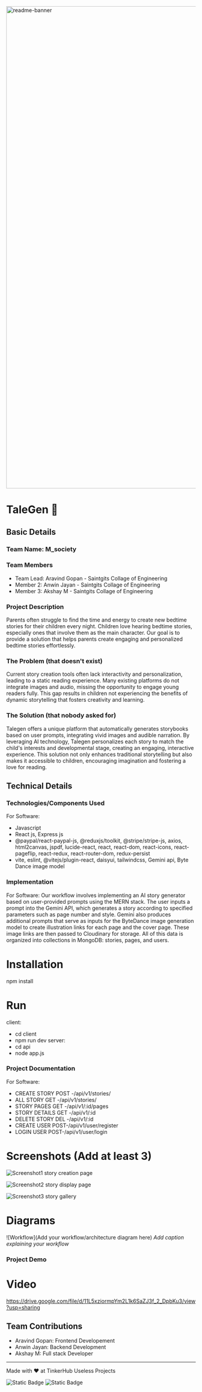 <img width="1280" alt="readme-banner" src="https://github.com/user-attachments/assets/35332e92-44cb-425b-9dff-27bcf1023c6c">

# TaleGen 🎯


## Basic Details
### Team Name: M_society


### Team Members
- Team Lead: Aravind Gopan - Saintgits Collage of Engineering
- Member 2: Anwin Jayan - Saintgits Collage of Engineering
- Member 3: Akshay M - Saintgits Collage of Engineering

### Project Description
Parents often struggle to find the time and energy to create new bedtime stories for their children every night. Children love hearing bedtime stories, especially ones that involve them as the main character. Our goal is to provide a solution that helps parents create engaging and personalized bedtime stories effortlessly.

### The Problem (that doesn't exist)
Current story creation tools often lack interactivity and personalization, leading to a static reading experience. Many existing platforms do not integrate images and audio, missing the opportunity to engage young readers fully. This gap results in children not experiencing the benefits of dynamic storytelling that fosters creativity and learning.

### The Solution (that nobody asked for)
Talegen offers a unique platform that automatically generates storybooks based on user prompts, integrating vivid images and audible narration. By leveraging AI technology, Talegen personalizes each story to match the child's interests and developmental stage, creating an engaging, interactive experience. This solution not only enhances traditional storytelling but also makes it accessible to children, encouraging imagination and fostering a love for reading.

## Technical Details
### Technologies/Components Used
For Software:
- Javascript
- React js, Express js
- @paypal/react-paypal-js, @reduxjs/toolkit, @stripe/stripe-js, axios, html2canvas, jspdf, lucide-react, react, react-dom, react-icons, react-pageflip, react-redux, react-router-dom, redux-persist
- vite, eslint, @vitejs/plugin-react, daisyui, tailwindcss, Gemini api, Byte Dance image model

### Implementation
For Software: Our workflow involves implementing an AI story generator based on user-provided prompts using the MERN stack. The user inputs a prompt into the Gemini API, which generates a story according to specified parameters such as page number and style. Gemini also produces additional prompts that serve as inputs for the ByteDance image generation model to create illustration links for each page and the cover page. These image links are then passed to Cloudinary for storage. All of this data is organized into collections in MongoDB: stories, pages, and users.
# Installation
npm install

# Run
client:
 - cd client
 - npm run dev
server:
 - cd api
 - node app.js


### Project Documentation
For Software:

  - CREATE STORY POST -/api/v1/stories/
  - ALL STORY GET -/api/v1/stories/
  - STORY PAGES GET -/api/v1/:id/pages
  -  STORY DETAILS GET -/api/v1/:id
  -  DELETE STORY DEL -/api/v1/:id
  -  CREATE USER POST-/api/v1/user/register
  -  LOGIN USER POST-/api/v1/user/login


# Screenshots (Add at least 3)

![Screenshot1](three.jpeg)
story creation page


![Screenshot2](two.jpeg)
story display page

![Screenshot3](one.jpeg)
story gallery


# Diagrams
![Workflow](Add your workflow/architecture diagram here)
*Add caption explaining your workflow*





### Project Demo
# Video
https://drive.google.com/file/d/11L5xziormpYm2L1k6SaZJ3f_2_DpbKu3/view?usp=sharing



## Team Contributions
- Aravind Gopan: Frontend Developement
- Anwin Jayan: Backend Development
- Akshay M: Full stack Developer

---
Made with ❤️ at TinkerHub Useless Projects 

![Static Badge](https://img.shields.io/badge/TinkerHub-24?color=%23000000&link=https%3A%2F%2Fwww.tinkerhub.org%2F)
![Static Badge](https://img.shields.io/badge/UselessProject--24-24?link=https%3A%2F%2Fwww.tinkerhub.org%2Fevents%2FQ2Q1TQKX6Q%2FUseless%2520Projects)



